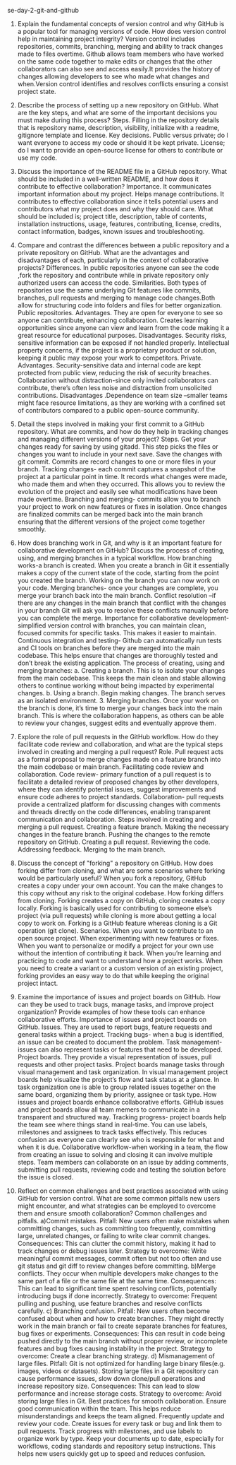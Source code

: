 se-day-2-git-and-github

1.	Explain the fundamental concepts of version control and why GitHub is a popular tool for managing versions of code. How does version control help in maintaining project integrity?
Version control includes repositories, commits, branching, merging and ability to track changes made to files overtime. Github allows team members who have worked on the same code together to make edits or changes that the other collaborators can also see and access easily.It provides the history of changes allowing developers to see who made what changes and when.Version control identifies and resolves conflicts ensuring a consist project state.

2.	Describe the process of setting up a new repository on GitHub. What are the key steps, and what are some of the important decisions you must make during this process?
Steps. Filling in the repository details that is repository name, description, visibility, initialize with a readme, gitignore template and license. Key decisions. Public versus private; do I want everyone to access my code or should it be kept private. License; do I want to provide an open-source license for others to contribute or use my code.
3.	Discuss the importance of the README file in a GitHub repository. What should be included in a well-written README, and how does it contribute to effective collaboration?
Importance. It communicates important information about my project. Helps manage contributions. It contributes to effective collaboration since it tells potential users and contributors what my project does and why they should care. What should be included is; project title, description, table of contents, installation instructions, usage, features, contributing, license, credits, contact information, badges, known issues and troubleshooting.
4.	Compare and contrast the differences between a public repository and a private repository on GitHub. What are the advantages and disadvantages of each, particularly in the context of collaborative projects?
Differences. In public repositories anyone can see the code ,fork the repository and contribute while in private repository only authorized users can access the code. Similarities. Both types of repositories use the same underlying Git features like commits, branches, pull requests and merging to manage code changes.Both allow for structuring code into folders and files for better organization. Public repositories. Advantages. They are open for everyone to see so anyone can contribute, enhancing collaboration. Creates learning opportunities since anyone can view and learn from the code making it a great resource for educational purposes. Disadvantages. Security risks, sensitive information can be exposed if not handled properly. Intellectual property concerns, if the project is a proprietary product or solution, keeping it public may expose your work to competitors. Private. Advantages. Security-sensitive data and internal code are kept protected from public view, reducing the risk of security breaches. Collaboration without distraction-since only invited collaborators can contribute, there’s often less noise and distraction from unsolicited contributions. Disadvantages .Dependence on team size –smaller teams might face resource limitations, as they are working with a confined set of contributors compared to a public open-source community.  
5.	Detail the steps involved in making your first commit to a GitHub repository. What are commits, and how do they help in tracking changes and managing different versions of your project?
Steps. Get your changes ready for saving by using gitadd. This step picks the files or changes you want to include in your next save. Save the changes with git commit. Commits are record changes to one or more files in your branch. Tracking changes- each commit captures a snapshot of the project at a particular point in time. It records what changes were made, who made them and when they occurred. This allows you to review the evolution of the project and easily see what modifications have been made overtime. Branching and merging- commits allow you to branch your project to work on new features or fixes in isolation. Once changes are finalized commits can be merged back into the main branch ensuring that the different versions of the project come together smoothly. 
6.	How does branching work in Git, and why is it an important feature for collaborative development on GitHub? Discuss the process of creating, using, and merging branches in a typical workflow.
How branching works-a branch is created. When you create a branch in Git it essentially makes a copy of the current state of the code, starting from the point you created the branch. Working on the branch you can now work on your code. Merging branches- once your changes are complete, you merge your branch back into the main branch. Conflict resolution –if there are any changes in the main branch that conflict with the changes in your branch Git will ask you to resolve these conflicts manually before you can complete the merge.
Importance for collaborative development- simplified version control with branches, you can maintain clean, focused commits for specific tasks. This makes it easier to maintain. 
Continuous integration and testing- Github can automatically run tests and CI tools on branches before they are merged into the main codebase. This helps ensure that changes are thoroughly tested and don’t break the existing application.
The process of creating, using and merging branches: a. Creating a branch. This is to isolate your changes from the main codebase. This keeps the main clean and stable allowing others to continue working without being impacted by experimental changes. b. Using a branch. Begin making changes. The branch serves as an isolated environment. 3. Merging branches. Once your work on the branch is done, it’s time to merge your changes back into the main branch. This is where the collaboration happens, as others can be able to review your changes, suggest edits and eventually approve them.

7.	Explore the role of pull requests in the GitHub workflow. How do they facilitate code review and collaboration, and what are the typical steps involved in creating and merging a pull request?
Role. Pull request acts as a formal proposal to merge changes made on a feature branch into the main codebase or main branch.
Facilitating code review and collaboration. Code review- primary function of a pull request is to facilitate a detailed review of proposed changes by other developers, where they can identify potential issues, suggest improvements and ensure code adheres to project standards. Collaboration- pull requests provide a centralized platform for discussing changes with comments and threads directly on the code differences, enabling transparent communication and collaboration. 
Steps involved in creating and merging a pull request. Creating a feature branch. Making the necessary changes in the feature branch. Pushing the changes to the remote repository on GitHub. Creating a pull request. Reviewing the code. Addressing feedback. Merging to the main branch.
8.	Discuss the concept of "forking" a repository on GitHub. How does forking differ from cloning, and what are some scenarios where forking would be particularly useful?
When you fork a repository, GitHub creates a copy under your own account. You can the make changes to this copy without any risk to the original codebase. 
How forking differs from cloning. 
Forking creates a copy on GitHub, cloning creates a copy locally.
Forking is basically used for contributing to someone else’s project (via pull requests) while cloning is more about getting a local copy to work on. 
Forking is a GitHub feature whereas cloning is a Git operation (git clone).
Scenarios.
When you want to contribute to an open source project.
When experimenting with new features or fixes.
When you want to personalize or modify a project for your own use without the intention of contributing it back.
When you’re learning and practicing to code and want to understand how a project works.
When you need to create a variant or a custom version of an existing project, forking provides an easy way to do that while keeping the original project intact.   

9.	Examine the importance of issues and project boards on GitHub. How can they be used to track bugs, manage tasks, and improve project organization? Provide examples of how these tools can enhance collaborative efforts.
Importance of issues and project boards on GitHub.
Issues.
They are used to report bugs, feature requests and general tasks within a project.
Tracking bugs- when a bug is identified, an issue can be created to document the problem.
Task management- issues can also represent tasks or features that need to be developed.
Project boards.
They provide a visual representation of issues, pull requests and other project tasks.
Project boards manage tasks through visual management and task organization.
In visual management project boards help visualize the project’s flow and task status at a glance.
In task organization one is able to group related issues together on the same board, organizing them by priority, assignee or task type.
How issues and project boards enhance collaborative efforts.
GitHub issues and project boards allow all team memers to communicate in a transparent and structured way.
Tracking progress- project boards help the team see where things stand in real-time. You can use labels, milestones and assignees to track tasks effectively. This reduces confusion as everyone can clearly see who is responsible for what and when it is due.
Collaborative workflow-when working in a team, the flow from creating an issue to solving and closing it can involve multiple steps. Team members can collaborate on an issue by adding comments, submitting pull requests, reviewing code and testing the solution before the issue is closed.
10.	Reflect on common challenges and best practices associated with using GitHub for version control. What are some common pitfalls new users might encounter, and what strategies can be employed to overcome them and ensure smooth collaboration?
Common challenges and pitfalls.
a)Commit mistakes.
Pitfall: New users often make mistakes when committing changes, such as committing too frequently, committing large, unrelated changes, or failing to write clear commit changes.
Consequences: This can clutter the commit history, making it had to track changes or debug issues later.
Strategy to overcome: Write meaningful commit messages, commit often but not too often and use git status and git diff to review changes before committing.
b)Merge conflicts.
They occur when multiple developers make changes to the same part of a file or the same file at the same time.
Consequences: This can lead to significant time spent resolving conflicts, potentially introducing bugs if done incorrectly.
Strategy to overcome: Frequent pulling and pushing, use feature branches and resolve conflicts carefully.
c) Branching confusion.
Pitfall: New users often become confused about when and how to create branches. They might directly work in the main branch or fail to create separate branches for features, bug fixes or experiments.
Consequences: This can result in code being pushed directly to the main branch without proper review, or incomplete features and bug fixes causing instability in the project.
Strategy to overcome: Create a clear branching strategy.
d) Mismanagement of large files.
Pitfall: Git is not optimized for handling large binary files(e.g. images, videos or datasets). Storing large files in a Git repository can cause performance issues, slow down clone/pull operations and increase repository size.
Consequences: This can lead to slow performance and increase storage costs.
Strategy to overcome: Avoid storing large files in Git.
Best practices for smooth collaboration.
Ensure good communication within the team. This helps reduce misunderstandings and keeps the team aligned.
Frequently update and review your code.
Create issues for every task or bug and link them to pull requests. Track progress with milestones, and use labels to organize work by type.
Keep your documents up to date, especially for workflows, coding standards and repository setup instructions. This helps new users quickly get up to speed and reduces confusion. 

